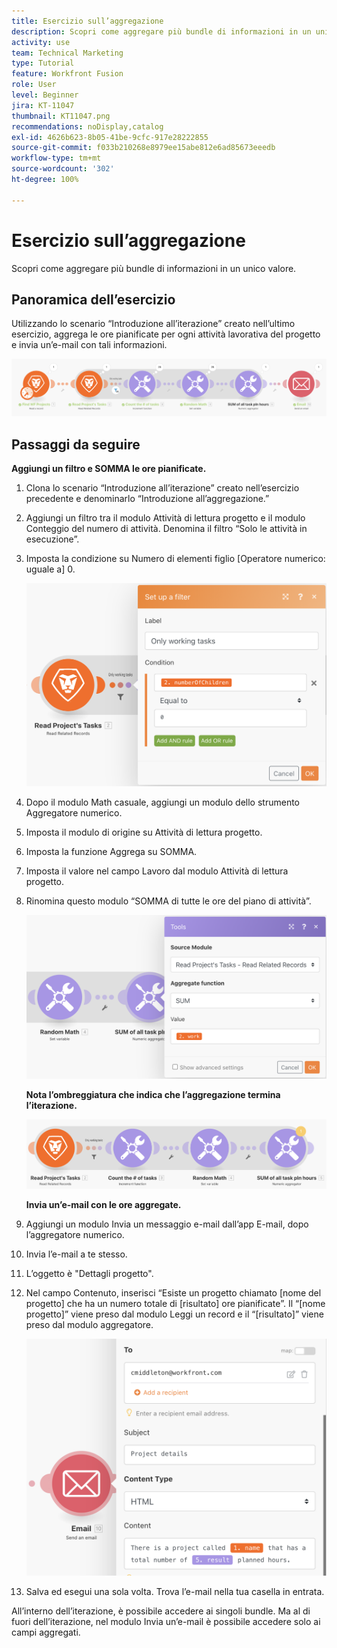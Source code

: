 ```yaml
---
title: Esercizio sull’aggregazione
description: Scopri come aggregare più bundle di informazioni in un unico valore.
activity: use
team: Technical Marketing
type: Tutorial
feature: Workfront Fusion
role: User
level: Beginner
jira: KT-11047
thumbnail: KT11047.png
recommendations: noDisplay,catalog
exl-id: 4626b623-8b05-41be-9cfc-917e28222855
source-git-commit: f033b210268e8979ee15abe812e6ad85673eeedb
workflow-type: tm+mt
source-wordcount: '302'
ht-degree: 100%

---
```


# Esercizio sull’aggregazione

Scopri come aggregare più bundle di informazioni in un unico valore.

## Panoramica dell’esercizio

Utilizzando lo scenario “Introduzione all’iterazione” creato nell’ultimo esercizio, aggrega le ore pianificate per ogni attività lavorativa del progetto e invia un’e-mail con tali informazioni.

![Immagine aggregazione 1](../12-exercises/assets/aggregation-walkthrough-1.png)

## Passaggi da seguire

**Aggiungi un filtro e SOMMA le ore pianificate.**

1. Clona lo scenario “Introduzione all’iterazione” creato nell’esercizio precedente e denominarlo “Introduzione all’aggregazione.”
1. Aggiungi un filtro tra il modulo Attività di lettura progetto e il modulo Conteggio del numero di attività. Denomina il filtro “Solo le attività in esecuzione”.
1. Imposta la condizione su Numero di elementi figlio [Operatore numerico: uguale a] 0.

   ![Immagine aggregazione 2](../12-exercises/assets/aggregation-walkthrough-2.png)

1. Dopo il modulo Math casuale, aggiungi un modulo dello strumento Aggregatore numerico.
1. Imposta il modulo di origine su Attività di lettura progetto.
1. Imposta la funzione Aggrega su SOMMA.
1. Imposta il valore nel campo Lavoro dal modulo Attività di lettura progetto.
1. Rinomina questo modulo “SOMMA di tutte le ore del piano di attività”.

   ![Immagine aggregazione 3](../12-exercises/assets/aggregation-walkthrough-3.png)

   **Nota l’ombreggiatura che indica che l’aggregazione termina l’iterazione.**

   ![Immagine aggregazione 4](../12-exercises/assets/aggregation-walkthrough-4.png)

   **Invia un’e-mail con le ore aggregate.**

1. Aggiungi un modulo Invia un messaggio e-mail dall’app E-mail, dopo l’aggregatore numerico.
1. Invia l’e-mail a te stesso.
1. L’oggetto è &quot;Dettagli progetto&quot;.
1. Nel campo Contenuto, inserisci “Esiste un progetto chiamato [nome del progetto] che ha un numero totale di [risultato] ore pianificate”. Il “[nome progetto]” viene preso dal modulo Leggi un record e il “[risultato]” viene preso dal modulo aggregatore.

   ![Immagine aggregazione 5](../12-exercises/assets/aggregation-walkthrough-5.png)

1. Salva ed esegui una sola volta. Trova l’e-mail nella tua casella in entrata.

All’interno dell’iterazione, è possibile accedere ai singoli bundle. Ma al di fuori dell’iterazione, nel modulo Invia un’e-mail è possibile accedere solo ai campi aggregati.
